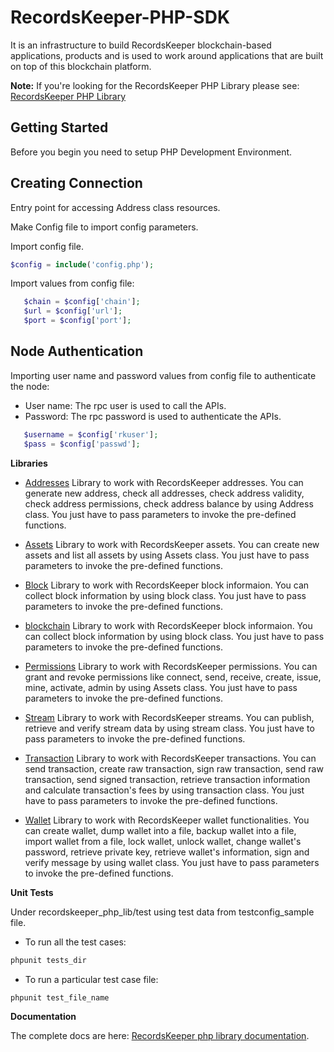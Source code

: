 RecordsKeeper-PHP-SDK
 ======================

It is an infrastructure to build RecordsKeeper blockchain-based applications, products and is used to work around applications that are built on top of this blockchain platform.

**Note:** If you're looking for the RecordsKeeper PHP Library please see: [RecordsKeeper PHP Library](https://github.com/RecordsKeeper/recordskeeper-php-sdk/tree/master)


 Getting Started
 ---------------

 Before you begin you need to setup PHP Development Environment.  


Creating Connection
-------------------

Entry point for accessing Address class resources.

Make Config file to import config parameters.


Import config file.

```PHP
$config = include('config.php');
```
   
Import values from config file:

```PHP
   $chain = $config['chain'];
   $url = $config['url'];
   $port = $config['port'];
```


Node Authentication
-------------------

Importing user name and password values from config file to authenticate the node:

- User name: The rpc user is used to call the APIs.
- Password: The rpc password is used to authenticate the APIs.


```PHP
   $username = $config['rkuser'];
   $pass = $config['passwd'];
```   

**Libraries**

- [Addresses](https://github.com/RecordsKeeper/recordskeeper-php-sdk/blob/master/source/address.php) Library to work with RecordsKeeper addresses. You can generate new address, check all addresses, check address validity, check address permissions, check address balance by using Address class. You just have to pass parameters to invoke the pre-defined functions.

- [Assets](https://github.com/RecordsKeeper/recordskeeper-php-sdk/blob/master/source/assets.php) Library to work with RecordsKeeper assets. You can create new assets and list all assets by using Assets class. You just have to pass parameters to invoke the pre-defined functions.

- [Block](https://github.com/RecordsKeeper/recordskeeper-php-sdk/blob/master/source/block.php) Library to work with RecordsKeeper block informaion. You can collect block information by using block class. You just have to pass parameters to invoke the pre-defined functions.

- [blockchain](https://github.com/RecordsKeeper/recordskeeper-php-sdk/blob/master/source/blockchain.php) Library to work with RecordsKeeper block informaion. You can collect block information by using block class. You just have to pass parameters to invoke the pre-defined functions.

- [Permissions](https://github.com/RecordsKeeper/recordskeeper-php-sdk/blob/master/source/permissions.php) Library to work with RecordsKeeper permissions. You can grant and revoke permissions like connect, send, receive, create, issue, mine, activate, admin by using Assets class. You just have to pass parameters to invoke the pre-defined functions.

- [Stream](https://github.com/RecordsKeeper/recordskeeper-php-sdk/blob/master/source/stream.php) Library to work with RecordsKeeper streams. You can publish, retrieve and verify stream data by using stream class. You just have to pass parameters to invoke the pre-defined functions.

- [Transaction](https://github.com/RecordsKeeper/recordskeeper-php-sdk/blob/master/source/transactions.php) Library to work with RecordsKeeper transactions. You can send transaction, create raw transaction, sign raw transaction, send raw transaction, send signed transaction, retrieve transaction information and calculate transaction's fees by using transaction class. You just have to pass parameters to invoke the pre-defined functions.

- [Wallet](https://github.com/RecordsKeeper/recordskeeper-php-sdk/blob/master/source/wallet.php) Library to work with RecordsKeeper wallet functionalities. You can create wallet, dump wallet into a file, backup wallet into a file, import wallet from a file, lock wallet, unlock wallet, change wallet's password, retrieve private key, retrieve wallet's information, sign and verify message by using wallet class. You just have to pass parameters to invoke the pre-defined functions.

**Unit Tests**

Under recordskeeper_php_lib/test using test data from testconfig_sample file. 

- To run all the test cases:

```PHP
phpunit tests_dir
```
- To run a particular test case file:

```PHP
phpunit test_file_name
```

**Documentation**

The complete docs are here: [RecordsKeeper php library documentation](https://github.com/RecordsKeeper/recordskeeper-php-sdk/tree/master/docs).
